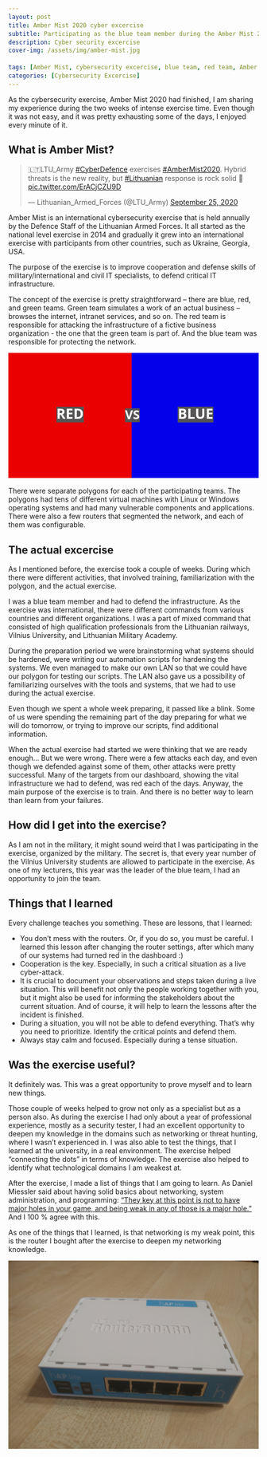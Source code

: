 ```yaml
---
layout: post
title: Amber Mist 2020 cyber excercise
subtitle: Participating as the blue team member during the Amber Mist 2020 cyber exercise
description: Cyber security excercise
cover-img: /assets/img/amber-mist.jpg

tags: [Amber Mist, cybersecurity excercise, blue team, red team, Amber Mist 2020]
categories: [Cybersecurity Excercise]
---
```

As the cybersecurity exercise, Amber Mist 2020 had finished, I am sharing my experience during the two weeks of intense exercise time. Even though it was not easy, and it was pretty exhausting some of the days, I enjoyed every minute of it.
## What is Amber Mist?

<blockquote class="twitter-tweet"><p lang="en" dir="ltr">🇱🇹LTU_Army <a href="https://twitter.com/hashtag/CyberDefence?src=hash&amp;ref_src=twsrc%5Etfw">#CyberDefence</a> exercises <a href="https://twitter.com/hashtag/AmberMist2020?src=hash&amp;ref_src=twsrc%5Etfw">#AmberMist2020</a>. Hybrid threats is the new reality, but <a href="https://twitter.com/hashtag/Lithuanian?src=hash&amp;ref_src=twsrc%5Etfw">#Lithuanian</a> response is rock solid 💪 <a href="https://t.co/ErACjCZU9D">pic.twitter.com/ErACjCZU9D</a></p>&mdash; Lithuanian_Armed_Forces (@LTU_Army) <a href="https://twitter.com/LTU_Army/status/1309493733382123521?ref_src=twsrc%5Etfw">September 25, 2020</a></blockquote> <script async src="https://platform.twitter.com/widgets.js" charset="utf-8"></script>

Amber Mist is an international cybersecurity exercise that is held annually by the Defence Staff of the Lithuanian Armed Forces. It all started as the national level exercise in 2014 and gradually it grew into an international exercise with participants from other countries, such as Ukraine, Georgia, USA.

The purpose of the exercise is to improve cooperation and defense skills of military/international and civil IT specialists, to defend critical IT infrastructure.

The concept of the exercise is pretty straightforward – there are blue, red, and green teams. Green team simulates a work of an actual business – browses the internet, intranet services, and so on. The red team is responsible for attacking the infrastructure of a fictive business organization - the one that the green team is part of. And the blue team was responsible for protecting the network.


![Red team versus blue team](/assets/img/red-vs-blue.png)

There were separate polygons for each of the participating teams. The polygons had tens of different virtual machines with Linux or Windows operating systems and had many vulnerable components and applications. There were also a few routers that segmented the network, and each of them was configurable.

## The actual excercise

As I mentioned before, the exercise took a couple of weeks. During which there were different activities, that involved training, familiarization with the polygon, and the actual exercise.

I was a blue team member and had to defend the infrastructure. As the exercise was international, there were different commands from various countries and different organizations. I was a part of mixed command that consisted of high qualification professionals from the Lithuanian railways, Vilnius University, and Lithuanian Military Academy.

During the preparation period we were brainstorming what systems should be hardened, were writing our automation scripts for hardening the systems. We even managed to make our own LAN so that we could have our polygon for testing our scripts. The LAN also gave us a possibility of familiarizing ourselves with the tools and systems, that we had to use during the actual exercise.

Even though we spent a whole week preparing, it passed like a blink. Some of us were spending the remaining part of the day preparing for what we will do tomorrow, or trying to improve our scripts, find additional information.

When the actual exercise had started we were thinking that we are ready enough… But we were wrong. There were a few attacks each day, and even though we defended against some of them, other attacks were pretty successful. Many of the targets from our dashboard, showing the vital infrastructure we had to defend, was red each of the days. Anyway, the main purpose of the exercise is to train. And there is no better way to learn than learn from your failures.

## How did I get into the exercise?

As I am not in the military, it might sound weird that I was participating in the exercise, organized by the military. The secret is, that every year number of the Vilnius University students are allowed to participate in the exercise. As one of my lecturers, this year was the leader of the blue team, I had an opportunity to join the team.

## Things that I learned
Every challenge teaches you something. These are lessons, that I learned:

* You don’t mess with the routers. Or, if you do so, you must be careful. I learned this lesson after changing the router settings, after which many of our systems had turned red in the dashboard :)
* Cooperation is the key. Especially, in such a critical situation as a live cyber-attack.
* It is crucial to document your observations and steps taken during a live situation. This will benefit not only the people working together with you, but it might also be used for informing the stakeholders about the current situation. And of course, it will help to learn the lessons after the incident is finished.
* During a situation, you will not be able to defend everything. That’s why you need to prioritize. Identify the critical points and defend them.
* Always stay calm and focused. Especially during a tense situation.

## Was the exercise useful?

It definitely was. This was a great opportunity to prove myself and to learn new things.

Those couple of weeks helped to grow not only as a specialist but as a person also. As during the exercise I had only about a year of professional experience, mostly as a security tester, I had an excellent opportunity to deepen my knowledge in the domains such as networking or threat hunting, where I wasn’t experienced in. I was also able to test the things, that I learned at the university, in a real environment. The exercise helped “connecting the dots” in terms of knowledge. The exercise also helped to identify what technological domains I am weakest at.

After the exercise, I made a list of things that I am going to  learn. As Daniel Miessler said about having solid basics about networking, system administration, and programming: [“They key at this point is not to have major holes in your game, and being weak in any of those is a major hole.”](https://danielmiessler.com/blog/build-successful-infosec-career/) And I 100 % agree with this.

As one of the things that I learned, is that networking is my weak point, this is the router I bought after the exercise to deepen my networking knowledge.

![MikroTik router that I bought](/assets/img/mikrotik.jpg)
